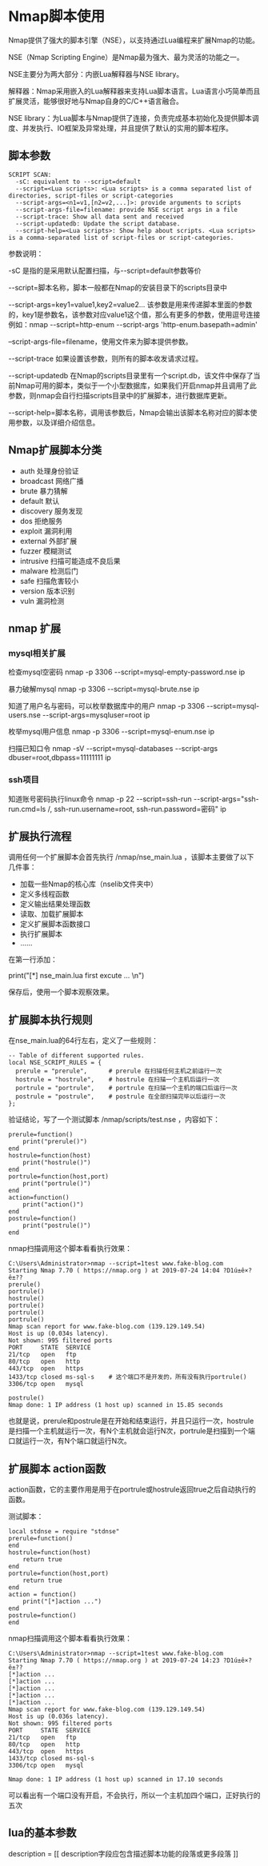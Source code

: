 # Nmap脚本使用

Nmap提供了强大的脚本引擎（NSE），以支持通过Lua编程来扩展Nmap的功能。

NSE（Nmap Scripting Engine）是Nmap最为强大、最为灵活的功能之一。

NSE主要分为两大部分：内嵌Lua解释器与NSE library。

解释器：Nmap采用嵌入的Lua解释器来支持Lua脚本语言。Lua语言小巧简单而且扩展灵活，能够很好地与Nmap自身的C/C++语言融合。

NSE library：为Lua脚本与Nmap提供了连接，负责完成基本初始化及提供脚本调度、并发执行、IO框架及异常处理，并且提供了默认的实用的脚本程序。

## 脚本参数

```nmap
SCRIPT SCAN:
  -sC: equivalent to --script=default
  --script=<Lua scripts>: <Lua scripts> is a comma separated list of directories, script-files or script-categories
  --script-args=<n1=v1,[n2=v2,...]>: provide arguments to scripts
  --script-args-file=filename: provide NSE script args in a file
  --script-trace: Show all data sent and received
  --script-updatedb: Update the script database.
  --script-help=<Lua scripts>: Show help about scripts. <Lua scripts> is a comma-separated list of script-files or script-categories.
```

参数说明：

-sC 是指的是采用默认配置扫描，与--script=default参数等价

--script=脚本名称，脚本一般都在Nmap的安装目录下的scripts目录中

--script-args=key1=value1,key2=value2... 该参数是用来传递脚本里面的参数的，key1是参数名，该参数对应value1这个值，那么有更多的参数，使用逗号连接
例如：nmap --script=http-enum --script-args 'http-enum.basepath=admin'

–script-args-file=filename，使用文件来为脚本提供参数。 

--script-trace 如果设置该参数，则所有的脚本收发请求过程。

--script-updatedb 在Nmap的scripts目录里有一个script.db，该文件中保存了当前Nmap可用的脚本，类似于一个小型数据库，如果我们开启nmap并且调用了此参数，则nmap会自行扫描scripts目录中的扩展脚本，进行数据库更新。

--script-help=脚本名称，调用该参数后，Nmap会输出该脚本名称对应的脚本使用参数，以及详细介绍信息。

## Nmap扩展脚本分类

- auth          处理身份验证
- broadcast     网络广播
- brute         暴力猜解
- default       默认
- discovery     服务发现
- dos           拒绝服务
- exploit       漏洞利用
- external      外部扩展
- fuzzer        模糊测试
- intrusive     扫描可能造成不良后果
- malware       检测后门
- safe          扫描危害较小
- version       版本识别
- vuln          漏洞检测

## nmap 扩展

### mysql相关扩展

检查mysql空密码
nmap -p 3306 --script=mysql-empty-password.nse ip

暴力破解mysql
nmap -p 3306 --script=mysql-brute.nse ip

知道了用户名与密码，可以枚举数据库中的用户
nmap -p 3306 --script=mysql-users.nse --script-args=mysqluser=root ip

枚举mysql用户信息
nmap -p 3306 --script=mysql-enum.nse ip

扫描已知口令
nmap -sV --script=mysql-databases --script-args dbuser=root,dbpass=11111111 ip

### ssh项目

知道账号密码执行linux命令
nmap -p 22  --script=ssh-run --script-args="ssh-run.cmd=ls /, ssh-run.username=root, ssh-run.password=密码" ip


## 扩展执行流程

调用任何一个扩展脚本会首先执行 /nmap/nse_main.lua ，该脚本主要做了以下几件事：

- 加载一些Nmap的核心库（nselib文件夹中）
- 定义多线程函数
- 定义输出结果处理函数
- 读取、加载扩展脚本
- 定义扩展脚本函数接口
- 执行扩展脚本
- ……

在第一行添加：

print("[*] nse_main.lua first excute ... \n")

保存后，使用一个脚本观察效果。

## 扩展脚本执行规则

在nse_main.lua的64行左右，定义了一些规则：

```nmap
-- Table of different supported rules.
local NSE_SCRIPT_RULES = {
  prerule = "prerule",      # prerule 在扫描任何主机之前运行一次
  hostrule = "hostrule",    # hostrule 在扫描一个主机后运行一次
  portrule = "portrule",    # portrule 在扫描一个主机的端口后运行一次
  postrule = "postrule",    # postrule 在全部扫描完毕以后运行一次
};
```

验证结论，写了一个测试脚本 /nmap/scripts/test.nse ，内容如下：

```nmap
prerule=function()
    print("prerule()")
end
hostrule=function(host)
    print("hostrule()")
end
portrule=function(host,port)
    print("portrule()")
end
action=function()
    print("action()")
end
postrule=function()
    print("postrule()")
end
```

nmap扫描调用这个脚本看看执行效果：

```nmap
C:\Users\Administrator>nmap --script=1test www.fake-blog.com
Starting Nmap 7.70 ( https://nmap.org ) at 2019-07-24 14:04 ?D1ú±ê×?ê±??
prerule()
portrule()
hostrule()
portrule()
portrule()
portrule()
Nmap scan report for www.fake-blog.com (139.129.149.54)
Host is up (0.034s latency).
Not shown: 995 filtered ports
PORT     STATE  SERVICE
21/tcp   open   ftp
80/tcp   open   http
443/tcp  open   https
1433/tcp closed ms-sql-s    # 这个端口不是开发的，所有没有执行portrule()
3306/tcp open   mysql

postrule()
Nmap done: 1 IP address (1 host up) scanned in 15.85 seconds
```

也就是说，prerule和postrule是在开始和结束运行，并且只运行一次，hostrule是扫描一个主机就运行一次，有N个主机就会运行N次，portrule是扫描到一个端口就运行一次，有N个端口就运行N次。

## 扩展脚本 action函数

action函数，它的主要作用是用于在portrule或hostrule返回true之后自动执行的函数。

测试脚本：

```nmap
local stdnse = require "stdnse"
prerule=function()
end
hostrule=function(host)
    return true
end
portrule=function(host,port)
    return true
end
action = function()
    print("[*]action ...")
end
postrule=function()
end
```

nmap扫描调用这个脚本看看执行效果：

```nmap
C:\Users\Administrator>nmap --script=1test www.fake-blog.com
Starting Nmap 7.70 ( https://nmap.org ) at 2019-07-24 14:23 ?D1ú±ê×?ê±??
[*]action ...
[*]action ...
[*]action ...
[*]action ...
[*]action ...
Nmap scan report for www.fake-blog.com (139.129.149.54)
Host is up (0.036s latency).
Not shown: 995 filtered ports
PORT     STATE  SERVICE
21/tcp   open   ftp
80/tcp   open   http
443/tcp  open   https
1433/tcp closed ms-sql-s
3306/tcp open   mysql

Nmap done: 1 IP address (1 host up) scanned in 17.10 seconds
```

可以看出有一个端口没有开启，不会执行，所以一个主机加四个端口，正好执行的五次

## lua的基本参数

description = [[
description字段应包含描述脚本功能的段落或更多段落
]]
